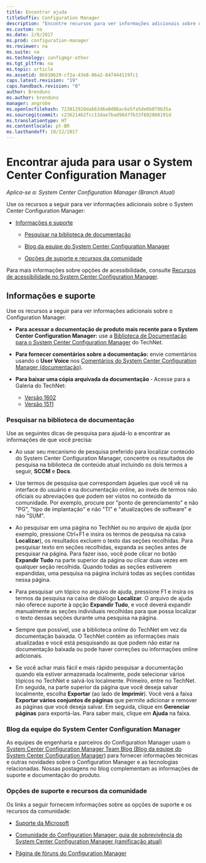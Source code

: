 ```yaml
---
title: Encontrar ajuda
titleSuffix: Configuration Manager
description: "Encontre recursos para ver informações adicionais sobre o System Center Configuration Manager."
ms.custom: na
ms.date: 2/8/2017
ms.prod: configuration-manager
ms.reviewer: na
ms.suite: na
ms.technology: configmgr-other
ms.tgt_pltfrm: na
ms.topic: article
ms.assetid: 86810629-cf2a-43e8-86a2-847444119fc1
caps.latest.revision: "19"
caps.handback.revision: "0"
author: Brenduns
ms.author: brenduns
manager: angrobe
ms.openlocfilehash: 723812928dab63d6a0d86ac6e5fa5de6b079b35a
ms.sourcegitcommit: c236214b2fcc13dae7bad96d7fb33f692868191d
ms.translationtype: HT
ms.contentlocale: pt-BR
ms.lasthandoff: 10/12/2017
---
```

# <a name="find-help-for-using-system-center-configuration-manager"></a>Encontrar ajuda para usar o System Center Configuration Manager

*Aplica-se a: System Center Configuration Manager (Branch Atual)*

Use os recursos a seguir para ver informações adicionais sobre o System Center Configuration Manager:  

-   [Informações e suporte](#bkmk_Info)  

    -   [Pesquisar na biblioteca de documentação](#BKMK_SearchTips)  

    -   [Blog da equipe do System Center Configuration Manager](#BKMK_ProductGroupBlog)  
    -   [Opções de suporte e recursos da comunidade](#BKMK_SupportOptions)

  Para mais informações sobre opções de acessibilidade, consulte [Recursos de acessibilidade no System Center Configuration Manager](../../core/understand/accessibility-features.md).

##  <a name="bkmk_Info"></a> Informações e suporte  
 Use os recursos a seguir para ver informações adicionais sobre o Configuration Manager.  

-   **Para acessar a documentação de produto mais recente para o System Center Configuration Manager:** use a [Biblioteca de Documentação para o System Center Configuration Manager](http://go.microsoft.com/fwlink/p/?LinkId=691974) do TechNet.

-   **Para fornecer comentários sobre a documentação:** envie comentários usando o **User Voice** nos [Comentários do System Center Configuration Manager (documentação)](https://configurationmanager.uservoice.com/forums/300492-ideas/category/112371-documentation).  

-   **Para baixar uma cópia arquivada da documentação** ‑ Acesse para a Galeria do TechNet:

    - [Versão 1602](https://gallery.technet.microsoft.com/documentation-for-system-ea90eaf1)
    - [Versão 1511](https://gallery.technet.microsoft.com/documentation-for-system-ea90eaf1)

###  <a name="BKMK_SearchTips"></a> Pesquisar na biblioteca de documentação  
 Use as seguintes dicas de pesquisa para ajudá-lo a encontrar as informações de que você precisa:  

-   Ao usar seu mecanismo de pesquisa preferido para localizar conteúdo do System Center Configuration Manager, concentre os resultados de pesquisa na biblioteca de conteúdo atual incluindo os dois termos a seguir, **SCCM** e **Docs**.

-   Use termos de pesquisa que correspondam àqueles que você vê na interface do usuário e na documentação online, ao invés de termos não oficiais ou abreviações que podem ser vistos no conteúdo da comunidade. Por exemplo, procure por "ponto de gerenciamento" e não "PG", "tipo de implantação" e não "TI" e "atualizações de software" e não "SUM".  

-   Ao pesquisar em uma página no TechNet ou no arquivo de ajuda (por exemplo, pressione Ctrl+F1 e insira os termos de pesquisa na caixa **Localizar**), os resultados excluem o texto das seções recolhidas. Para pesquisar texto em seções recolhidas, expanda as seções antes de pesquisar na página. Para fazer isso, você pode clicar no botão **Expandir Tudo** na parte superior da página ou clicar duas vezes em qualquer seção recolhida. Quando todas as seções estiverem expandidas, uma pesquisa na página incluirá todas as seções contidas nessa página.  

-   Para pesquisar um tópico no arquivo de ajuda, pressione F1 e insira os termos da pesquisa na caixa de diálogo **Localizar**. O arquivo de ajuda não oferece suporte à opção **Expandir Tudo**, e você deverá expandir manualmente as seções individuais recolhidas para que possa localizar o texto dessas seções durante uma pesquisa na página.  

-   Sempre que possível, use a biblioteca online do TechNet em vez da documentação baixada. O TechNet contém as informações mais atualizadas e você está pesquisando as que podem não estar na documentação baixada ou pode haver correções ou informações online adicionais.  

-   Se você achar mais fácil e mais rápido pesquisar a documentação quando ela estiver armazenada localmente, pode selecionar vários tópicos no TechNet e salvá-los localmente. Primeiro, entre no TechNet. Em seguida, na parte superior da página que você deseja salvar localmente, escolha **Exportar** (ao lado de **Imprimir**). Você verá a faixa **Exportar vários conjuntos de páginas** que permite adicionar e remover as páginas que você deseja salvar. Em seguida, clique em **Gerenciar páginas** para exportá-las. Para saber mais, clique em **Ajuda** na faixa.  

###  <a name="BKMK_ProductGroupBlog"></a> Blog da equipe do System Center Configuration Manager  
 As equipes de engenharia e parceiros do Configuration Manager usam o [System Center Configuration Manager Team Blog (Blog da equipe do System Center Configuration Manager)](http://go.microsoft.com/fwlink/?LinkId=191941) para fornecer informações técnicas e outras novidades sobre o Configuration Manager e as tecnologias relacionadas. Nossas postagens no blog complementam as informações de suporte e documentação do produto.  

###  <a name="BKMK_SupportOptions"></a> Opções de suporte e recursos da comunidade  
 Os links a seguir fornecem informações sobre as opções de suporte e os recursos da comunidade:  

-   [Suporte da Microsoft](http://go.microsoft.com/fwlink/?LinkId=243064)  

-   [Comunidade do Configuration Manager: guia de sobrevivência do System Center Configuration Manager (ramificação atual)](http://social.technet.microsoft.com/wiki/contents/articles/33035.system-center-configuration-manager-current-branch-survival-guide.aspx )  

-   [Página de fóruns do Configuration Manager](https://social.technet.microsoft.com/Forums/en-US/home?category=ConfigMgrCB)  
